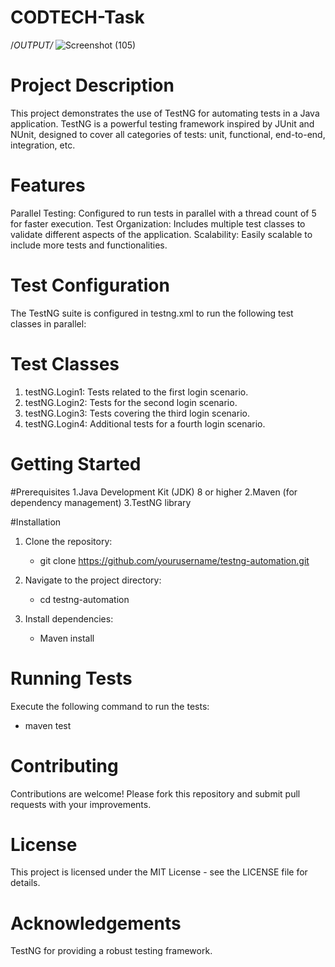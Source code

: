 # CODTECH-Task
/*OUTPUT/*
![Screenshot (105)](https://github.com/ThomasSoram/CODTECH-Task/assets/171699330/1c7544e4-37b0-4556-989d-08ffed9fd742)

# Project Description
This project demonstrates the use of TestNG for automating tests in a Java application. TestNG is a powerful testing framework inspired by JUnit and NUnit, designed to cover all categories of tests: unit, functional, end-to-end, integration, etc.

# Features
Parallel Testing: Configured to run tests in parallel with a thread count of 5 for faster execution.
Test Organization: Includes multiple test classes to validate different aspects of the application.
Scalability: Easily scalable to include more tests and functionalities.

# Test Configuration
The TestNG suite is configured in testng.xml to run the following test classes in parallel:


# Test Classes
1. testNG.Login1: Tests related to the first login scenario.
2. testNG.Login2: Tests for the second login scenario.
3. testNG.Login3: Tests covering the third login scenario.
4. testNG.Login4: Additional tests for a fourth login scenario.

# Getting Started
#Prerequisites
1.Java Development Kit (JDK) 8 or higher
2.Maven (for dependency management)
3.TestNG library

#Installation
1. Clone the repository:
   - git clone https://github.com/yourusername/testng-automation.git

2. Navigate to the project directory:
   - cd testng-automation

3. Install dependencies:
   - Maven install

# Running Tests
   Execute the following command to run the tests:
   - maven test

# Contributing
Contributions are welcome! Please fork this repository and submit pull requests with your improvements.

# License
This project is licensed under the MIT License - see the LICENSE file for details.

# Acknowledgements
TestNG for providing a robust testing framework.









